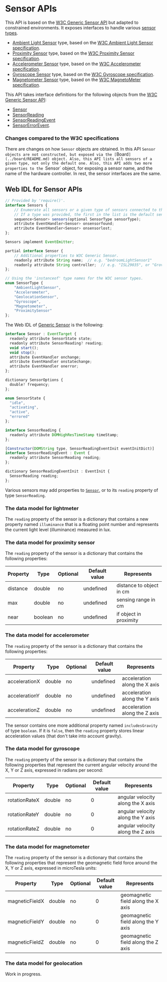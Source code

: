 Sensor APIs
===========

This API is based on the [W3C Generic Sensor API](https://www.w3.org/TR/generic-sensor) but adapted to constrained environments. It exposes interfaces to handle various [sensor types](https://www.w3.org/2009/dap/).
  - [Ambient Light Sensor](./ambient-light.md) type, based on the [W3C Ambient Light Sensor specification](https://www.w3.org/TR/ambient-light/).
  - [Proximity Sensor](./proximity.md) type, based on the [W3C Proximity Sensor specification](https://www.w3.org/TR/proximity).
  - [Accelerometer Sensor](./accelerometer.md) type, based on the [W3C Accelerometer specification](https://github.com/w3c/accelerometer).
  - [Gyroscope Sensor](./gyroscope.md) type, based on the [W3C Gyroscope specification](https://w3c.github.io/gyroscope/).
  - [Magnetometer Sensor](./magnetometer.md) type, based on the [W3C MagnetoMeter specification](https://w3c.github.io/magnetometer).

This API takes interface definitions for the following objects from the [W3C Generic Sensor API](https://www.w3.org/TR/generic-sensor):
- [Sensor](https://www.w3.org/TR/generic-sensor/#the-sensor-interface)
- [SensorReading](https://www.w3.org/TR/generic-sensor/#the-sensor-reading-interface)
- [SensorReadingEvent](https://www.w3.org/TR/generic-sensor/#the-sensor-reading-event-interface)
- [SensorErrorEvent](https://www.w3.org/TR/generic-sensor/#the-sensor-error-event-interface).

### Changes compared to the W3C specifications

There are changes on how `Sensor` objects are obtained. In this API `Sensor objects are not constructed, but exposed via the [`Board`](../board/README.md) object. Also, this API lists all sensors of a given type, not only the default one. Also, this API adds two more properties to the `Sensor` object, for exposing a sensor name, and the name of the hardware controller. In rest, the sensor interfaces are the same.

## Web IDL for Sensor APIs
```javascript
// Provided by 'require()'.
interface Sensors {
    // Enumerate all sensors or a given type of sensors connected to the board.
    // If a type was provided, the first in the list is the default sensor of that type.
    sequence<Sensor> sensors(optional SensorType sensorType);
    attribute EventHandler<Sensor> onsensorfound;
    attribute EventHandler<Sensor> onsensorlost;
};

Sensors implement EventEmitter;

partial interface Sensor {
    // Additional properties to W3C Generic Sensor.
    readonly attribute String name;  // e.g. "bedroomLightSensor1"
    readonly attribute String controller;  // e.g. "ISL29035", or "Grove" etc.
};

// Using the 'instanceof' type names for the W3C sensor types.
enum SensorType {
    "AmbientLightSensor",
    "Accelerometer",
    "GeolocationSensor",
    "Gyroscope",
    "Magnetometer",
    "ProximitySensor"
};
```

The Web IDL of [Generic Sensor](https://w3c.github.io/sensors/#the-sensor-interface) is the following:
<a name="sensor">
```javascript
interface Sensor : EventTarget {
  readonly attribute SensorState state;
  readonly attribute SensorReading? reading;
  void start();
  void stop();
  attribute EventHandler onchange;
  attribute EventHandler onstatechange;
  attribute EventHandler onerror;
};

dictionary SensorOptions {
  double? frequency;
};

enum SensorState {
  "idle",
  "activating",
  "active",
  "errored"
};

interface SensorReading {
  readonly attribute DOMHighResTimeStamp timeStamp;
};

[Constructor(DOMString type, SensorReadingEventInit eventInitDict)]
interface SensorReadingEvent : Event {
  readonly attribute SensorReading reading;
};

dictionary SensorReadingEventInit : EventInit {
  SensorReading reading;
};

```
Various sensors may add properties to [`Sensor`](#sensor), or to its `reading` property of type `SensorReading`.

###  The data model for lightmeter
The `reading` property of the sensor is a dictionary that contains a new property named `illuminance` that is a floating point number and represents the current light level (illuminance) measured in lux.

### The data model for proximity sensor
The `reading` property of the sensor is a dictionary that contains the following properties:

| Property   | Type   | Optional | Default value | Represents |
| ---        | ---    | ---      | ---           | ---        |
| distance   | double | no       | undefined     | distance to object in cm |
| max        | double | no       | undefined     | sensing range in cm      |
| near       | boolean | no      | undefined     | if object in proximity   |

### The data model for accelerometer
The `reading` property of the sensor is a dictionary that contains the following properties:

| Property   | Type   | Optional | Default value | Represents |
| ---        | ---    | ---      | ---           | ---        |
| accelerationX | double | no    | undefined  | acceleration along the X axis |
| accelerationY | double | no    | undefined  | acceleration along the Y axis |
| accelerationZ | double | no    | undefined  | acceleration along the Z axis |

The sensor contains one more additional property named `includesGravity` of type `boolean`. If it is `false`, then the `reading` property stores linear acceleration values (that don't take into account gravity).

### The data model for gyroscope
The `reading` property of the sensor is a dictionary that contains the following properties that represent the current angular velocity around the X, Y or Z axis, expressed in radians per second:

| Property   | Type   | Optional | Default value | Represents |
| ---        | ---    | ---      | ---           | ---        |
| rotationRateX | double | no    | 0  | angular velocity along the X axis |
| rotationRateY | double | no    | 0  | angular velocity along the Y axis |
| rotationRateZ | double | no    | 0  | angular velocity along the Z axis |

### The data model for magnetometer
The `reading` property of the sensor is a dictionary that contains the following properties that represent the geomagnetic field force around the X, Y or Z axis, expressed in microTesla units:

| Property   | Type   | Optional | Default value | Represents |
| ---        | ---    | ---      | ---           | ---        |
| magneticFieldX | double | no    | 0  | geomagnetic field along the X axis |
| magneticFieldY | double | no    | 0  | geomagnetic field along the Y axis |
| magneticFieldZ | double | no    | 0  | geomagnetic field along the Z axis |


### The data model for geolocation
Work in progress.
